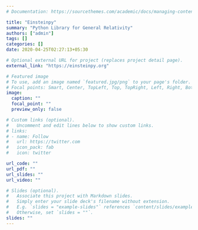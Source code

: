 ```yaml
---
# Documentation: https://sourcethemes.com/academic/docs/managing-content/

title: "Einsteinpy"
summary: "Python Library for General Relativity"
authors: ["admin"]
tags: []
categories: []
date: 2020-04-25T02:27:13+05:30

# Optional external URL for project (replaces project detail page).
external_link: "https://einsteinpy.org"

# Featured image
# To use, add an image named `featured.jpg/png` to your page's folder.
# Focal points: Smart, Center, TopLeft, Top, TopRight, Left, Right, BottomLeft, Bottom, BottomRight.
image:
  caption: ""
  focal_point: ""
  preview_only: false

# Custom links (optional).
#   Uncomment and edit lines below to show custom links.
# links:
# - name: Follow
#   url: https://twitter.com
#   icon_pack: fab
#   icon: twitter

url_code: ""
url_pdf: ""
url_slides: ""
url_video: ""

# Slides (optional).
#   Associate this project with Markdown slides.
#   Simply enter your slide deck's filename without extension.
#   E.g. `slides = "example-slides"` references `content/slides/example-slides.md`.
#   Otherwise, set `slides = ""`.
slides: ""
---
```

